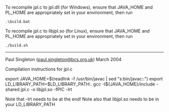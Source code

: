 To recompile jpl.c to jpl.dll (for Windows),
ensure that JAVA_HOME and PL_HOME are appropriately set in your environment,
then run

	.\build.bat

To recompile jpl.c to libjpl.so (for Linux),
ensure that JAVA_HOME and PL_HOME are appropriately set in your environment,
then run

	./build.sh

----
Paul Singleton (paul.singleton@bcs.org.uk)
March 2004


Compilation instructions for jpl.c

export  JAVA_HOME=$(readlink -f /usr/bin/javac | sed "s:bin/javac::")
export  LD_LIBRARY_PATH=$LD_LIBRARY_PATH:.
gcc -I${JAVA_HOME}/include  -shared jpl.c -o libjpl.so -fPIC -lrt

Note that -lrt needs to be at the end!
Note also that libjpl.so needs to be in your LD_LIBRARY_PATH

